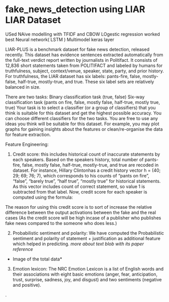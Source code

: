 # fake_news_detection using LIAR LIAR Dataset
USed NAive modelling with TFIDF and CBOW
LOgestic regression worked best
Neural network( LSTM )
Multimodel keras layer

LIAR-PLUS is a benchmark dataset for fake news detection, released recently. This dataset has evidence sentences extracted automatically from the full-text verdict report written by journalists in Politifact. It consists of 12,836 short statements taken from POLITIFACT and labeled by humans for truthfulness, subject, context/venue, speaker, state, party, and prior history. For truthfulness, the LIAR dataset has six labels: pants-fire, false, mostly-false, half-true, mostly-true, and true. These six label sets are relatively balanced in size.

There are two tasks:
Binary classification task (true, false)
Six-way classification task (pants on fire, false, mostly false, half-true, mostly true, true) Your task is to select a classifier (or a group of classifiers) that you think is suitable for this dataset and get the highest possible accuracy. You can choose different classifiers for the two tasks. You are free to use any ideas you think will be suitable for this dataset. For example, you may plot graphs for gaining insights about the features or clean/re-organise the data for feature extraction.

Feature Engineering:

1. Credit score: this includes historical count of inaccurate statements by each speakers. Based on the speakers history, total number of pants-fire, false, mostly false, half-true, mostly-true, and true are recoded in dataset. For instance, Hillary Clintonhas a credit history vector h = (40; 29; 69; 76; 7), which corresponds to his counts of “pants on fire”, “false”, “barely true”, “half true”, “mostly true” for historical statements. As this vector includes count of correct statement, so value 1 is subtracted from that label. Now, credit score for each speaker is computed using the formula:

The reason for using this credit score is to sort of increase the relative difference between the output activations between the fake and the real cases (As the credit score will be high incase of a publisher who publishes fake news compared to the someone who does less.)

2. Probabilistic sentiment and polarity: We have computed the Probabilistic sentiment and polarity of statement + justification as additional feature which helped in predicting.
*more about text blob with its paper reference*
* Image of the total data*

3. Emotion lexicon: The NRC Emotion Lexicon is a list of English words and their associations with eight basic emotions (anger, fear, anticipation, trust, surprise, sadness, joy, and disgust) and two sentiments (negative and positive).

.
